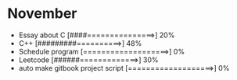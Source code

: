 # November 

- Essay about C [####===============>] 20%
- C++ [#########==========>] 48%
- Schedule program [===================>] 0%
- Leetcode [######=============>] 30%
- auto make gitbook project script [===================>] 0%
